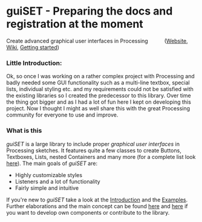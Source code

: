 # guiSET - Preparing the docs and registration at the moment
Create advanced graphical user interfaces in Processing  &nbsp;&nbsp;&nbsp;&nbsp;&nbsp;&nbsp;&nbsp;&nbsp;&nbsp;    ([Website](https://mc-zen.github.io/guiSET/), [Wiki](https://mc-zen.github.io/guiSET/webpage/wiki/wiki.html), [Getting started](https://mc-zen.github.io/guiSET/webpage/wiki/introduction-for-beginners.html))

### Little Introduction:

Ok, so once I was working on a rather complex project with Processing and badly needed some GUI functionality such as a multi-line textbox, special lists, individual styling etc. and my requirements could not be satisfied with the existing libraries so I created the predecessor to this library. Over time the thing got bigger and as I had a lot of fun here I kept on developing this project. Now I thought I might as well share this with the great Processing community for everyone to use and improve. 


### What is this

_guiSET_ is a large library to include proper _graphical user interfaces_ in Processing sketches. It features quite a few classes to create Buttons, Textboxes, Lists, nested Containers and many more (for a complete list look [here](https://mc-zen.github.io/guiSET/webpage/wiki/list-of-components.html)).
The main goals of _guiSET_ are:
- Highly customizable styles
- Listeners and a lot of functionality
- Fairly simple and intuitive



If you're new to _guiSET_ take a look at the [Introduction](https://mc-zen.github.io/guiSET/webpage/wiki/introduction-for-beginners.html) and the [Examples](https://mc-zen.github.io/guiSET/webpage/examples/examples.html). 
Further elaborations and the main concept can be found [here](https://mc-zen.github.io/guiSET/webpage/wiki/creating-own-components.html) and [here](https://mc-zen.github.io/guiSET/webpage/wiki/the-deep-shit.html) if you want to develop own components or contribute to the library. 
